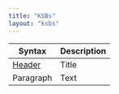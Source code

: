 ```yaml
---
title: "KSBs"
layout: "ksbs"
---
```


| Syntax      | Description |
| ----------- | ----------- |
| [Header](http://localhost:1313/tags/example/)      | Title       |
| Paragraph   | Text        |
